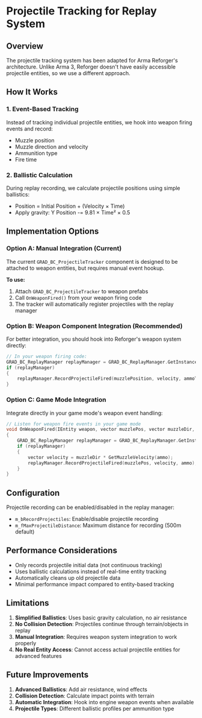 # Projectile Tracking for Replay System

## Overview

The projectile tracking system has been adapted for Arma Reforger's architecture. Unlike Arma 3, Reforger doesn't have easily accessible projectile entities, so we use a different approach.

## How It Works

### 1. Event-Based Tracking
Instead of tracking individual projectile entities, we hook into weapon firing events and record:
- Muzzle position
- Muzzle direction and velocity
- Ammunition type
- Fire time

### 2. Ballistic Calculation
During replay recording, we calculate projectile positions using simple ballistics:
- Position = Initial Position + (Velocity × Time)
- Apply gravity: Y Position -= 9.81 × Time² × 0.5

## Implementation Options

### Option A: Manual Integration (Current)
The current `GRAD_BC_ProjectileTracker` component is designed to be attached to weapon entities, but requires manual event hookup.

**To use:**
1. Attach `GRAD_BC_ProjectileTracker` to weapon prefabs
2. Call `OnWeaponFired()` from your weapon firing code
3. The tracker will automatically register projectiles with the replay manager

### Option B: Weapon Component Integration (Recommended)
For better integration, you should hook into Reforger's weapon system directly:

```c
// In your weapon firing code:
GRAD_BC_ReplayManager replayManager = GRAD_BC_ReplayManager.GetInstance();
if (replayManager)
{
    replayManager.RecordProjectileFired(muzzlePosition, velocity, ammoType);
}
```

### Option C: Game Mode Integration
Integrate directly in your game mode's weapon event handling:

```c
// Listen for weapon fire events in your game mode
void OnWeaponFired(IEntity weapon, vector muzzlePos, vector muzzleDir, string ammo)
{
    GRAD_BC_ReplayManager replayManager = GRAD_BC_ReplayManager.GetInstance();
    if (replayManager)
    {
        vector velocity = muzzleDir * GetMuzzleVelocity(ammo);
        replayManager.RecordProjectileFired(muzzlePos, velocity, ammo);
    }
}
```

## Configuration

Projectile recording can be enabled/disabled in the replay manager:
- `m_bRecordProjectiles`: Enable/disable projectile recording
- `m_fMaxProjectileDistance`: Maximum distance for recording (500m default)

## Performance Considerations

- Only records projectile initial data (not continuous tracking)
- Uses ballistic calculations instead of real-time entity tracking
- Automatically cleans up old projectile data
- Minimal performance impact compared to entity-based tracking

## Limitations

1. **Simplified Ballistics**: Uses basic gravity calculation, no air resistance
2. **No Collision Detection**: Projectiles continue through terrain/objects in replay
3. **Manual Integration**: Requires weapon system integration to work properly
4. **No Real Entity Access**: Cannot access actual projectile entities for advanced features

## Future Improvements

1. **Advanced Ballistics**: Add air resistance, wind effects
2. **Collision Detection**: Calculate impact points with terrain
3. **Automatic Integration**: Hook into engine weapon events when available
4. **Projectile Types**: Different ballistic profiles per ammunition type
